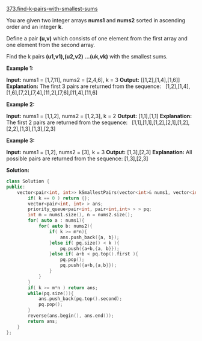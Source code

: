 [373.find-k-pairs-with-smallest-sums](https://leetcode.com/problems/find-k-pairs-with-smallest-sums/)  

You are given two integer arrays **nums1** and **nums2** sorted in ascending order and an integer **k**.

Define a pair **(u,v)** which consists of one element from the first array and one element from the second array.

Find the k pairs **(u1,v1),(u2,v2) ...(uk,vk)** with the smallest sums.

**Example 1:**

**Input:** nums1 = \[1,7,11\], nums2 = \[2,4,6\], k = 3
**Output:** \[\[1,2\],\[1,4\],\[1,6\]\] 
**Explanation:** The first 3 pairs are returned from the sequence: 
             \[1,2\],\[1,4\],\[1,6\],\[7,2\],\[7,4\],\[11,2\],\[7,6\],\[11,4\],\[11,6\]

**Example 2:**

**Input:** nums1 = \[1,1,2\], nums2 = \[1,2,3\], k = 2
**Output:** \[1,1\],\[1,1\] **Explanation:** The first 2 pairs are returned from the sequence: 
             \[1,1\],\[1,1\],\[1,2\],\[2,1\],\[1,2\],\[2,2\],\[1,3\],\[1,3\],\[2,3\]

**Example 3:**

**Input:** nums1 = \[1,2\], nums2 = \[3\], k = 3
**Output:** \[1,3\],\[2,3\] **Explanation:** All possible pairs are returned from the sequence: \[1,3\],\[2,3\]  



**Solution:**  

```cpp
class Solution {
public:
    vector<pair<int, int>> kSmallestPairs(vector<int>& nums1, vector<int>& nums2, int k) {
        if( k == 0 ) return {};
        vector<pair<int, int> > ans;
        priority_queue<pair<int, pair<int,int> > > pq;
        int m = nums1.size(), n = nums2.size();
        for( auto a : nums1){
            for( auto b: nums2){
                if( k >= m*n){
                    ans.push_back({a, b});
                }else if( pq.size() < k ){
                    pq.push({a+b,{a, b}});
                }else if( a+b < pq.top().first ){
                    pq.pop();
                    pq.push({a+b,{a,b}});
                }
            }
        }
        if( k >= m*n ) return ans;
        while(pq.size()){
            ans.push_back(pq.top().second);
            pq.pop();
        }
        reverse(ans.begin(), ans.end());
        return ans;
    }
};
```
      